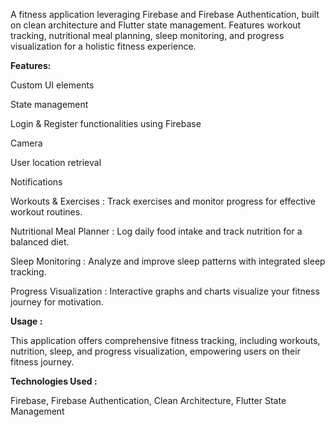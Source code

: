 
A fitness application leveraging Firebase and Firebase Authentication, built on clean architecture and Flutter state management. Features workout tracking, nutritional meal planning, sleep monitoring, and progress visualization for a holistic fitness experience.

**Features:**

Custom UI elements

State management

Login & Register functionalities using Firebase

Camera

User location retrieval 

Notifications

Workouts & Exercises : Track exercises and monitor progress for effective workout routines.

Nutritional Meal Planner : Log daily food intake and track nutrition for a balanced diet.

Sleep Monitoring : Analyze and improve sleep patterns with integrated sleep tracking.

Progress Visualization : Interactive graphs and charts visualize your fitness journey for motivation.

**Usage :**

This application offers comprehensive fitness tracking, including workouts, nutrition, sleep, and progress visualization, empowering users on their fitness journey.

**Technologies Used :**

Firebase, Firebase Authentication, Clean Architecture, Flutter State Management

